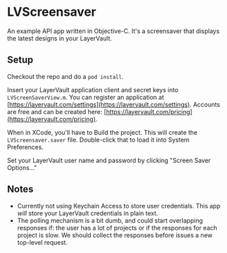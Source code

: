 # LVScreensaver

An example API app written in Objective-C. It's a screensaver that displays the latest designs in your LayerVault.

## Setup

Checkout the repo and do a `pod install`.

Insert your LayerVault application client and secret keys into `LVScreenSaverView.m`. You can register
an application at [https://layervault.com/settings](https://layervault.com/settings). Accounts are free and
can be created here: [https://layervault.com/pricing](https://layervault.com/pricing).

When in XCode, you'll have to Build the project. This will create the `LVScreensaver.saver` file. Double-click 
that to load it into System Preferences.

Set your LayerVault user name and password by clicking "Screen Saver Options..."

## Notes

- Currently not using Keychain Access to store user credentials. This app *will* store your LayerVault credentials in plain text.
- The polling mechanism is a bit dumb, and could start overlapping responses if: the user has a lot of projects or if the responses for each project is slow. We should collect the responses before issues a new top-level request.
